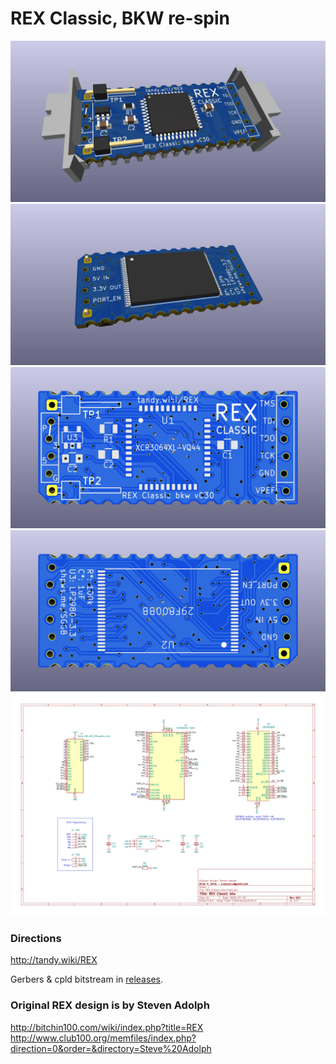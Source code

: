 # REX Classic, BKW re-spin
![](PCB/out/REX_Classic_bkw.f.jpg)  
![](PCB/out/REX_Classic_bkw.b.jpg)  
![](PCB/out/REX_Classic_bkw.top.jpg)  
![](PCB/out/REX_Classic_bkw.bottom.jpg)  
![](PCB/out/REX_Classic_bkw.svg)  

### Directions
http://tandy.wiki/REX

Gerbers & cpld bitstream in [releases](../../releases/latest).

### Original REX design is by Steven Adolph
http://bitchin100.com/wiki/index.php?title=REX  
http://www.club100.org/memfiles/index.php?direction=0&order=&directory=Steve%20Adolph
